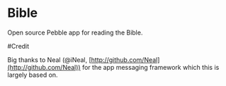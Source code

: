 Bible
=====

Open source Pebble app for reading the Bible.

#Credit

Big thanks to Neal (@iNeal, [http://github.com/Neal](http://github.com/Neal)) for the app messaging framework which this is largely based on.